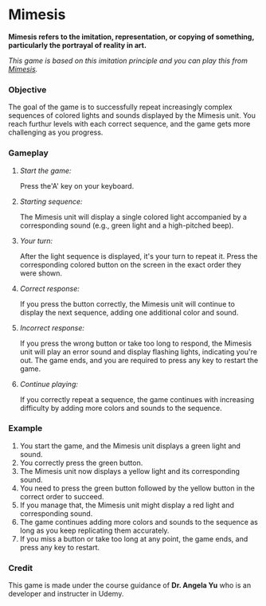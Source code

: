 # Mimesis

**Mimesis refers to the imitation, representation, or copying of something, particularly the portrayal of reality in art.**

*This game is based on this imitation principle and you can play this from [Mimesis](https://tempestyash123456.github.io/Mimesis/).*

### Objective 

The goal of the game is to successfully repeat increasingly complex sequences of colored lights and sounds displayed by the Mimesis unit. You reach furthur levels with each correct sequence, and the game gets more challenging as you progress.

### Gameplay

1. *Start the game:*

   Press the'A' key on your keyboard.
2. *Starting sequence:*

   The Mimesis unit will display a single colored light accompanied by a corresponding sound (e.g., green light and a high-pitched beep).
3. *Your turn:*

   After the light sequence is displayed, it's your turn to repeat it. Press the corresponding colored button on the screen in the exact order they were shown.
4. *Correct response:*

   If you press the button correctly, the Mimesis unit will continue to display the next sequence, adding one additional color and sound.
5. *Incorrect response:*

   If you press the wrong button or take too long to respond, the Mimesis unit will play an error sound and display flashing lights, indicating you're out. The game ends, and you are required to press any key to restart the game.
6. *Continue playing:*

   If you correctly repeat a sequence, the game continues with increasing difficulty by adding more colors and sounds to the sequence.

### Example

1. You start the game, and the Mimesis unit displays a green light and sound.
2. You correctly press the green button.
3. The Mimesis unit now displays a yellow light and its corresponding sound.
4. You need to press the green button followed by the yellow button in the correct order to succeed.
5. If you manage that, the Mimesis unit might display a red light and corresponding sound.
6. The game continues adding more colors and sounds to the sequence as long as you keep replicating them accurately.
7. If you miss a button or take too long at any point, the game ends, and press any key to restart.

### Credit

This game is made under the course guidance of **Dr. Angela Yu** who is an developer and instructer in Udemy.
